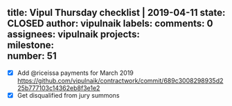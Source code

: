 title:	Vipul Thursday checklist | 2019-04-11
state:	CLOSED
author:	vipulnaik
labels:	
comments:	0
assignees:	vipulnaik
projects:	
milestone:	
number:	51
--
- [x] Add @riceissa payments for March 2019 https://github.com/vipulnaik/contractwork/commit/689c3008298935d225b777103c14362eb8f3e1e2
- [x] Get disqualified from jury summons
